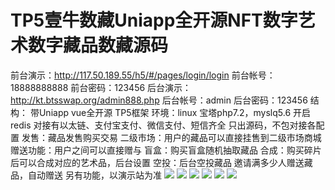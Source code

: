 # TP5壹牛数藏Uniapp全开源NFT数字艺术数字藏品数藏源码

前台演示：http://117.50.189.55/h5/#/pages/login/login
前台帐号：18888888888
前台密码：123456
后台演示：http://kt.btsswap.org/admin888.php
后台帐号：admin
后台密码：123456
结构：
带Uniapp vue全开源 TP5框架
环境：linux 宝塔php7.2，myslq5.6 开启redis
对接有以太链、支付宝支付、微信支付、短信齐全
只出源码，不包对接各配置
发售：藏品发售购买交易
二级市场：用户的藏品可以直接挂售到二级市场商城
赠送功能：用户之间可以直接赠与
盲盒：购买盲盒随机抽取藏品
合成：购买碎片后可以合成对应的艺术品，后台设置
空投：后台空投藏品
邀请满多少人赠送藏品，自动赠送
另有功能，以演示站为准
[![](https://wukongymw.oss-accelerate.aliyuncs.comhttps://wukongymw.com/wp-content/uploads/2022/11/1669390012-87cbcc7fe951664.webp?x-oss-process=image/interlace,1/quality,Q_50)](https://wukongymw.oss-accelerate.aliyuncs.comhttps://wukongymw.com/wp-content/uploads/2022/11/1669390012-87cbcc7fe951664.webp)
[![](https://wukongymw.oss-accelerate.aliyuncs.comhttps://wukongymw.com/wp-content/uploads/2022/11/1669390011-2b7d98cd2820ffe.webp?x-oss-process=image/interlace,1/quality,Q_50)](https://wukongymw.oss-accelerate.aliyuncs.comhttps://wukongymw.com/wp-content/uploads/2022/11/1669390011-2b7d98cd2820ffe.webp)
[![](https://wukongymw.oss-accelerate.aliyuncs.comhttps://wukongymw.com/wp-content/uploads/2022/11/1669390009-e2af546ae70f2c8.webp?x-oss-process=image/interlace,1/quality,Q_50)](https://wukongymw.oss-accelerate.aliyuncs.comhttps://wukongymw.com/wp-content/uploads/2022/11/1669390009-e2af546ae70f2c8.webp)
[![](https://wukongymw.oss-accelerate.aliyuncs.comhttps://wukongymw.com/wp-content/uploads/2022/11/1669390008-e2dc921a1cfa3f7.webp?x-oss-process=image/interlace,1/quality,Q_50)](https://wukongymw.oss-accelerate.aliyuncs.comhttps://wukongymw.com/wp-content/uploads/2022/11/1669390008-e2dc921a1cfa3f7.webp)
[![](https://wukongymw.oss-accelerate.aliyuncs.comhttps://wukongymw.com/wp-content/uploads/2022/11/1669390007-939c53111a11855.webp?x-oss-process=image/interlace,1/quality,Q_50)](https://wukongymw.oss-accelerate.aliyuncs.comhttps://wukongymw.com/wp-content/uploads/2022/11/1669390007-939c53111a11855.webp)
[![](https://wukongymw.oss-accelerate.aliyuncs.comhttps://wukongymw.com/wp-content/uploads/2022/11/1669390005-c7a9722ab88ca21.webp?x-oss-process=image/interlace,1/quality,Q_50)](https://wukongymw.oss-accelerate.aliyuncs.comhttps://wukongymw.com/wp-content/uploads/2022/11/1669390005-c7a9722ab88ca21.webp)